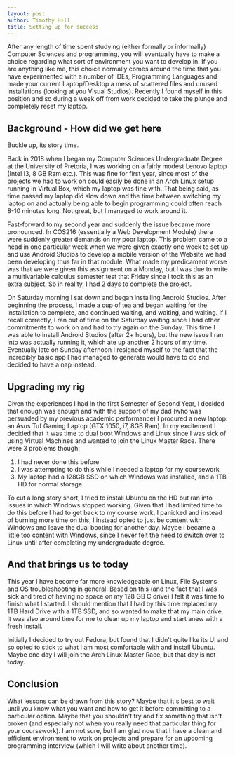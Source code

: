 ```yaml
---
layout: post
author: Timothy Hill
title: Setting up for success
---
```


After any length of time spent studying (either formally or informally) Computer Sciences and programming, you will 
eventually have to make a choice regarding what sort of environment you want to develop in. If you are anything like me, this choice normally comes around the time
that you have experimented with a number of IDEs, Programming Languages and made your current Laptop/Desktop a mess of 
scattered files and unused installations (looking at you Visual Studios). Recently I found myself in this position and so
during a week off from work decided to take the plunge and completely reset my laptop.

## Background - How did we get here 

Buckle up, its story time.

Back in 2018 when I began my Computer Sciences Undergraduate Degree at the University of Pretoria, I was working on a fairly 
modest Lenovo laptop (Intel I3, 8 GB Ram etc.). This was fine for first year, since most of the projects we had to work on 
could easily be done in an Arch Linux setup running in Virtual Box, which my laptop was fine with. That being said, as time passed
my laptop did slow down and the time between switching my laptop on and actually being able to begin programming could often reach 8-10 minutes long.
Not great, but I managed to work around it.

Fast-forward to my second year and suddenly the issue became more pronounced. In COS216 (essentially a Web Development Module)
there were suddenly greater demands on my poor laptop. This problem came to a head in one particular week when we were given 
exactly one week to set up and use Android Studios to develop a mobile version of the Website we had been developing thus far
in that module. What made my predicament worse was that we were given this assignment on a Monday, but I was due to write 
a multivariable calculus semester test that Friday since I took this as an extra subject. So in reality, I had 2 days to complete 
the project.

On Saturday morning I sat down and began installing Android Studios. After beginning the process, I made a cup of tea and began waiting for the 
installation to complete, and continued waiting, and waiting, and waiting. If I recall correctly, I ran out of time 
on the Saturday waiting since I had other commitments to work on and had to try again on the Sunday. This time I was able to install 
Android Studios (after 2+ hours), but the new issue I ran into was actually running it, which ate up another 2 hours 
of my time. Eventually late on Sunday afternoon I resigned myself to the fact that the incredibly basic app I had managed to generate 
would have to do and decided to have a nap instead. 

## Upgrading my rig

Given the experiences I had in the first Semester of Second Year, I decided that enough was enough and with the support of 
my dad (who was persuaded by my previous academic performance) I procured a new laptop: an Asus Tuf Gaming Laptop (GTX 1050, i7, 8GB Ram).
In my excitement I decided that it was time to dual boot Windows and Linux since I was sick of using Virtual Machines and 
wanted to join the Linux Master Race. There were 3 problems though:

1. I had never done this before 
2. I was attempting to do this while I needed a laptop for my coursework 
3. My laptop had a 128GB SSD on which Windows was installed, and a 1TB HD for normal storage 

To cut a long story short, I tried to install Ubuntu on the HD but ran into issues in which Windows 
stopped working. Given that I had limited time to do this before I had to get back to my course work, I panicked and instead 
of burning more time on this, I instead opted to just be 
content with Windows and leave the dual booting for another day. Maybe I became a little too content with Windows,
since I never felt the need to switch over to Linux until after completing my undergraduate degree.

## And that brings us to today 

This year I have become far more knowledgeable on Linux, File Systems and OS troubleshooting in general. Based on this (and the fact 
that I was sick and tired of having no space on my 128 GB C drive) I felt it was time to finish what I started. I should 
mention that I had by this time replaced my 1TB Hard Drive with a 1TB SSD, and so wanted to make that my main drive. It was 
also around time for me to clean up my laptop and start anew with a fresh install. 

Initially I decided to try out Fedora, but found that I didn't quite like its UI and so opted to stick to what I am most comfortable
with and install Ubuntu. Maybe one day I will join the Arch Linux Master Race, but that day is not today. 

## Conclusion

What lessons can be drawn from this story? Maybe that it's best to wait until you know what you want and how to get it before 
committing to a particular option. Maybe that you shouldn't try and fix something that isn't broken (and especially not when
you really need that particular thing for your coursework). I am not sure, but I am glad now that I have a clean and efficient 
environment to work on projects and prepare for an upcoming programming interview (which I will write about another time).